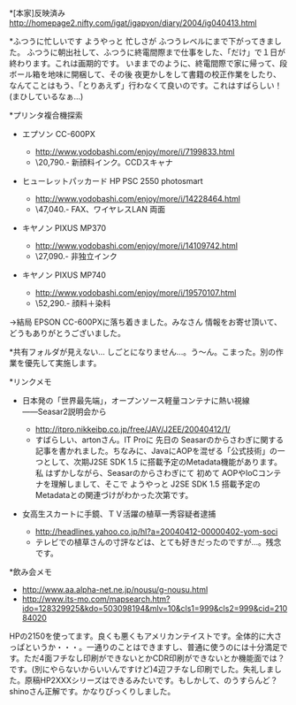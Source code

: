 *[本家]反映済み
http://homepage2.nifty.com/igat/igapyon/diary/2004/ig040413.html

*ふつうに忙しいです
ようやっと 忙しさが ふつうレベルにまで下がってきました。
ふつうに朝出社して、ふつうに終電間際まで仕事をした、「だけ」で１日が終わります。これは画期的です。
いままでのように、終電間際で家に帰って、段ボール箱を地味に開梱して、その後 夜更かしをして書籍の校正作業をしたり、なんてことはもう、「とりあえず」行わなくて良いのです。これはすばらしい！ (まひしているなぁ…)

*プリンタ複合機探索
* エプソン CC-600PX
  * http://www.yodobashi.com/enjoy/more/i/7199833.html
  * \20,790.- 新顔料インク。CCDスキャナ

* ヒューレットパッカード HP PSC 2550 photosmart
  * http://www.yodobashi.com/enjoy/more/i/14228464.html
  * \47,040.- FAX、ワイヤレスLAN 両面

* キヤノン PIXUS MP370
  * http://www.yodobashi.com/enjoy/more/i/14109742.html
  * \27,090.- 非独立インク

* キヤノン PIXUS MP740
  * http://www.yodobashi.com/enjoy/more/i/19570107.html
  * \52,290.- 顔料＋染料

→結局 EPSON CC-600PXに落ち着きました。みなさん 情報をお寄せ頂いて、どうもありがとうございました。

*共有フォルダが見えない…
しごとになりません…。う～ん。こまった。別の作業を優先して実施します。

*リンクメモ
* 日本発の「世界最先端」，オープンソース軽量コンテナに熱い視線――Seasar2説明会から
  * http://itpro.nikkeibp.co.jp/free/JAV/J2EE/20040412/1/
  * すばらしい、artonさん。IT Proに 先日の Seasarのからさわぎに関する記事を書かれました。ちなみに、JavaにAOPを混ぜる「公式技術」の一つとして、次期J2SE SDK 1.5 に搭載予定のMetadata機能があります。私 はずかしながら、Seasarのからさわぎにて 初めて AOPやIoCコンテナを理解しまして、そこで ようやっと J2SE SDK 1.5 搭載予定のMetadataとの関連づけがわかった次第です。

* 女高生スカートに手鏡、ＴＶ活躍の植草一秀容疑者逮捕
  * http://headlines.yahoo.co.jp/hl?a=20040412-00000402-yom-soci
  * テレビでの植草さんの寸評などは、とても好きだったのですが…。残念です。

*飲み会メモ
* http://www.aa.alpha-net.ne.jp/nousu/g-nousu.html
* http://www.its-mo.com/mapsearch.htm?ido=128329925&kdo=503098194&mlv=10&cls1=999&cls2=999&cid=21084020


HPの2150を使ってます。良くも悪くもアメリカンテイストです。全体的に大さっぱというか・・・。一通りのことはできますし、普通に使うのには十分満足です。ただ4面フチなし印刷ができないとかCDR印刷ができないとか機能面では？です。(別にやらないからいいんですけど)4辺フチなし印刷でした。失礼しました。原稿HP2XXXシリーズはできるみたいです。もしかして、のうすらんど？shinoさん正解です。かなりびっくりしました。
